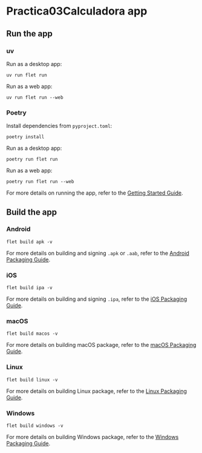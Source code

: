 # Practica03Calculadora app

## Run the app

### uv

Run as a desktop app:

```
uv run flet run
```

Run as a web app:

```
uv run flet run --web
```

### Poetry

Install dependencies from `pyproject.toml`:

```
poetry install
```

Run as a desktop app:

```
poetry run flet run
```

Run as a web app:

```
poetry run flet run --web
```

For more details on running the app, refer to the [Getting Started Guide](https://flet.dev/docs/getting-started/).

## Build the app

### Android

```
flet build apk -v
```

For more details on building and signing `.apk` or `.aab`, refer to the [Android Packaging Guide](https://flet.dev/docs/publish/android/).

### iOS

```
flet build ipa -v
```

For more details on building and signing `.ipa`, refer to the [iOS Packaging Guide](https://flet.dev/docs/publish/ios/).

### macOS

```
flet build macos -v
```

For more details on building macOS package, refer to the [macOS Packaging Guide](https://flet.dev/docs/publish/macos/).

### Linux

```
flet build linux -v
```

For more details on building Linux package, refer to the [Linux Packaging Guide](https://flet.dev/docs/publish/linux/).

### Windows

```
flet build windows -v
```

For more details on building Windows package, refer to the [Windows Packaging Guide](https://flet.dev/docs/publish/windows/).